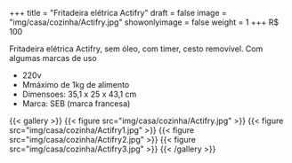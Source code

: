 +++
title = "Fritadeira elétrica Actifry"
draft = false
image = "img/casa/cozinha/Actifry.jpg"
showonlyimage = false
weight = 1
+++
<span class="price">R$ 100</span>

<!--more-->

Fritadeira elétrica Actifry, sem óleo, com timer, cesto removível. Com algumas marcas de uso

- 220v
- Mmáximo de 1kg de alimento
- Dimensoes: 35,1 x 25 x 43,1 cm
- Marca: SEB (marca francesa)


{{< gallery >}}
{{< figure src="img/casa/cozinha/Actifry.jpg" >}}
{{< figure src="img/casa/cozinha/Actifry1.jpg" >}}
{{< figure src="img/casa/cozinha/Actifry2.jpg" >}}
{{< figure src="img/casa/cozinha/Actifry3.jpg" >}}
{{< /gallery >}}